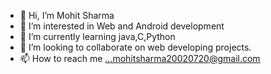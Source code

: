 - 👋 Hi, I’m Mohit Sharma
- 👀 I’m interested in Web and Android  development
- 🌱 I’m currently learning java,C,Python
- 💞️ I’m looking to collaborate on web developing projects.
- 📫 How to reach me ...mohitsharma20020720@gmail.com

<!---
Midyoker/Midyoker is a ✨ special ✨ repository because its `README.md` (this file) appears on your GitHub profile.
You can click the Preview link to take a look at your changes.
--->
